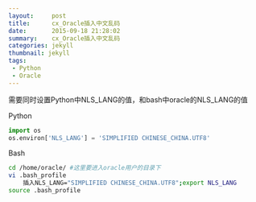 ```yaml
---
layout:     post
title:		cx_Oracle插入中文乱码
date:       2015-09-18 21:28:02
summary:    cx_Oracle插入中文乱码
categories: jekyll
thumbnail: jekyll
tags:
 - Python
 - Oracle
---
```


需要同时设置Python中NLS_LANG的值，和bash中oracle的NLS_LANG的值

Python

```python
import os
os.environ['NLS_LANG'] = 'SIMPLIFIED CHINESE_CHINA.UTF8'  
```

Bash

```bash
cd /home/oracle/ #这里要进入oracle用户的目录下
vi .bash_profile
    插入NLS_LANG="SIMPLIFIED CHINESE_CHINA.UTF8";export NLS_LANG
source .bash_profile
```
